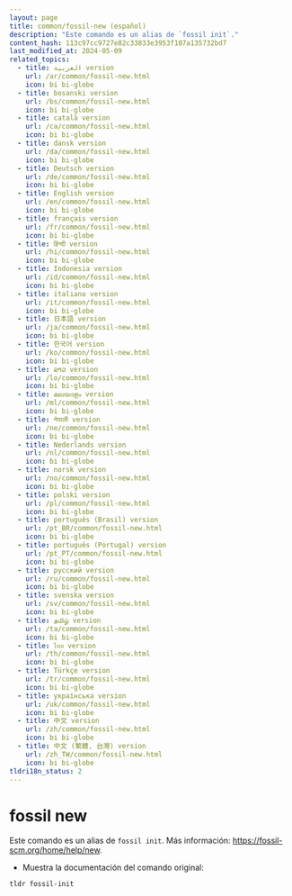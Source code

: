 ```yaml
---
layout: page
title: common/fossil-new (español)
description: "Este comando es un alias de `fossil init`."
content_hash: 113c97cc9727e82c33833e3953f107a135732bd7
last_modified_at: 2024-05-09
related_topics:
  - title: العربية version
    url: /ar/common/fossil-new.html
    icon: bi bi-globe
  - title: bosanski version
    url: /bs/common/fossil-new.html
    icon: bi bi-globe
  - title: català version
    url: /ca/common/fossil-new.html
    icon: bi bi-globe
  - title: dansk version
    url: /da/common/fossil-new.html
    icon: bi bi-globe
  - title: Deutsch version
    url: /de/common/fossil-new.html
    icon: bi bi-globe
  - title: English version
    url: /en/common/fossil-new.html
    icon: bi bi-globe
  - title: français version
    url: /fr/common/fossil-new.html
    icon: bi bi-globe
  - title: हिन्दी version
    url: /hi/common/fossil-new.html
    icon: bi bi-globe
  - title: Indonesia version
    url: /id/common/fossil-new.html
    icon: bi bi-globe
  - title: italiano version
    url: /it/common/fossil-new.html
    icon: bi bi-globe
  - title: 日本語 version
    url: /ja/common/fossil-new.html
    icon: bi bi-globe
  - title: 한국어 version
    url: /ko/common/fossil-new.html
    icon: bi bi-globe
  - title: ລາວ version
    url: /lo/common/fossil-new.html
    icon: bi bi-globe
  - title: മലയാളം version
    url: /ml/common/fossil-new.html
    icon: bi bi-globe
  - title: नेपाली version
    url: /ne/common/fossil-new.html
    icon: bi bi-globe
  - title: Nederlands version
    url: /nl/common/fossil-new.html
    icon: bi bi-globe
  - title: norsk version
    url: /no/common/fossil-new.html
    icon: bi bi-globe
  - title: polski version
    url: /pl/common/fossil-new.html
    icon: bi bi-globe
  - title: português (Brasil) version
    url: /pt_BR/common/fossil-new.html
    icon: bi bi-globe
  - title: português (Portugal) version
    url: /pt_PT/common/fossil-new.html
    icon: bi bi-globe
  - title: русский version
    url: /ru/common/fossil-new.html
    icon: bi bi-globe
  - title: svenska version
    url: /sv/common/fossil-new.html
    icon: bi bi-globe
  - title: தமிழ் version
    url: /ta/common/fossil-new.html
    icon: bi bi-globe
  - title: ไทย version
    url: /th/common/fossil-new.html
    icon: bi bi-globe
  - title: Türkçe version
    url: /tr/common/fossil-new.html
    icon: bi bi-globe
  - title: українська version
    url: /uk/common/fossil-new.html
    icon: bi bi-globe
  - title: 中文 version
    url: /zh/common/fossil-new.html
    icon: bi bi-globe
  - title: 中文 (繁體, 台灣) version
    url: /zh_TW/common/fossil-new.html
    icon: bi bi-globe
tldri18n_status: 2
---
```

# fossil new

Este comando es un alias de `fossil init`.
Más información: <https://fossil-scm.org/home/help/new>.

- Muestra la documentación del comando original:

`tldr fossil-init`
